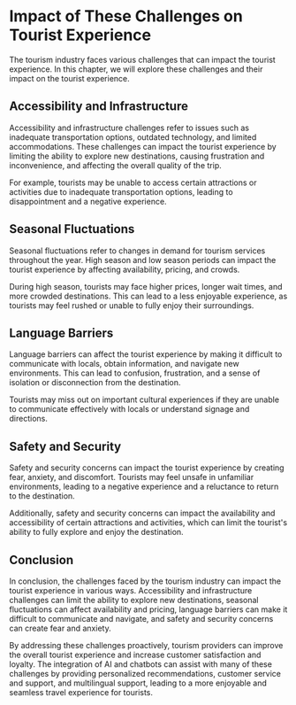 Impact of These Challenges on Tourist Experience
===========================================================================================

The tourism industry faces various challenges that can impact the tourist experience. In this chapter, we will explore these challenges and their impact on the tourist experience.

Accessibility and Infrastructure
--------------------------------

Accessibility and infrastructure challenges refer to issues such as inadequate transportation options, outdated technology, and limited accommodations. These challenges can impact the tourist experience by limiting the ability to explore new destinations, causing frustration and inconvenience, and affecting the overall quality of the trip.

For example, tourists may be unable to access certain attractions or activities due to inadequate transportation options, leading to disappointment and a negative experience.

Seasonal Fluctuations
---------------------

Seasonal fluctuations refer to changes in demand for tourism services throughout the year. High season and low season periods can impact the tourist experience by affecting availability, pricing, and crowds.

During high season, tourists may face higher prices, longer wait times, and more crowded destinations. This can lead to a less enjoyable experience, as tourists may feel rushed or unable to fully enjoy their surroundings.

Language Barriers
-----------------

Language barriers can affect the tourist experience by making it difficult to communicate with locals, obtain information, and navigate new environments. This can lead to confusion, frustration, and a sense of isolation or disconnection from the destination.

Tourists may miss out on important cultural experiences if they are unable to communicate effectively with locals or understand signage and directions.

Safety and Security
-------------------

Safety and security concerns can impact the tourist experience by creating fear, anxiety, and discomfort. Tourists may feel unsafe in unfamiliar environments, leading to a negative experience and a reluctance to return to the destination.

Additionally, safety and security concerns can impact the availability and accessibility of certain attractions and activities, which can limit the tourist's ability to fully explore and enjoy the destination.

Conclusion
----------

In conclusion, the challenges faced by the tourism industry can impact the tourist experience in various ways. Accessibility and infrastructure challenges can limit the ability to explore new destinations, seasonal fluctuations can affect availability and pricing, language barriers can make it difficult to communicate and navigate, and safety and security concerns can create fear and anxiety.

By addressing these challenges proactively, tourism providers can improve the overall tourist experience and increase customer satisfaction and loyalty. The integration of AI and chatbots can assist with many of these challenges by providing personalized recommendations, customer service and support, and multilingual support, leading to a more enjoyable and seamless travel experience for tourists.
